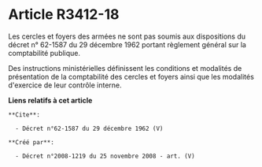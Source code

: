 # Article R3412-18

Les cercles et foyers des armées ne sont pas soumis aux dispositions du décret n° 62-1587 du 29 décembre 1962 portant
règlement général sur la comptabilité publique. 

Des instructions ministérielles définissent les conditions et modalités de présentation de la comptabilité des cercles et
foyers ainsi que les modalités d'exercice de leur contrôle interne.

**Liens relatifs à cet article**

	**Cite**:

	  - Décret n°62-1587 du 29 décembre 1962 (V)

	**Créé par**:

	  - Décret n°2008-1219 du 25 novembre 2008 - art. (V)
